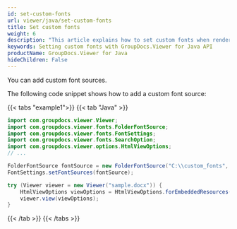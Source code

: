 ```yaml
---
id: set-custom-fonts
url: viewer/java/set-custom-fonts
title: Set custom fonts
weight: 6
description: "This article explains how to set custom fonts when rendering documents with GroupDocs.Viewer within your Java applications."
keywords: Setting custom fonts with GroupDocs.Viewer for Java API
productName: GroupDocs.Viewer for Java
hideChildren: False
---
```

You can add custom font sources.

The following code snippet shows how to add a custom font source:

{{< tabs "example1">}}
{{< tab "Java" >}}
```java
import com.groupdocs.viewer.Viewer;
import com.groupdocs.viewer.fonts.FolderFontSource;
import com.groupdocs.viewer.fonts.FontSettings;
import com.groupdocs.viewer.fonts.SearchOption;
import com.groupdocs.viewer.options.HtmlViewOptions;
// ...

FolderFontSource fontSource = new FolderFontSource("C:\\custom_fonts", SearchOption.TOP_FOLDER_ONLY);
FontSettings.setFontSources(fontSource);

try (Viewer viewer = new Viewer("sample.docx")) {
    HtmlViewOptions viewOptions = HtmlViewOptions.forEmbeddedResources();
    viewer.view(viewOptions);
}
```
{{< /tab >}}
{{< /tabs >}}